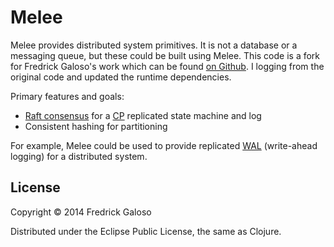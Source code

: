 # Melee


Melee provides distributed system primitives. It is not a database or a messaging queue, but these could be built using Melee.
This code is a fork for Fredrick Galoso's work which can be found [on Github](https://github.com/fredrick/melee).
I logging from the original code and updated the runtime dependencies.

Primary features and goals:

- [Raft consensus](http://raftconsensus.github.io/) for a [CP](http://henryr.github.io/cap-faq/) replicated state machine and log
- Consistent hashing for partitioning

For example, Melee could be used to provide replicated [WAL](http://en.wikipedia.org/wiki/Write-ahead_logging) (write-ahead logging) for a distributed system.

## License

Copyright © 2014 Fredrick Galoso

Distributed under the Eclipse Public License, the same as Clojure.
